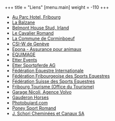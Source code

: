 +++
title = "Liens"
[menu.main]
weight = -110
+++

- [Au Parc Hotel, Fribourg](http://www.auparc-hotel.ch/)
- [La Balzane](http://www.balzane.net/)
- [Belmont House Stud, Irland](http://www.belmonthousestud.com/)
- [Le Cavalier Romand](http://www.cavalier-romand.ch/)
- [La Commune de Corminboeuf](http://www.corminboeuf.ch/)
- [CSI-W de Genève](http://www.csi-geneve.ch/)
- [Epona - Assurance pour animaux](http://www.epona.ch/)
- [EQUIMAGE](https://equimage.ch/)
- [Etter Events](http://www.etterevents.ch/)
- [Etter Sportpferde AG](http://www.etterhorses.com/)
- [Fédération Equestre Internationale](http://www.fei.org/)
- [Fédération Fribourgeoise des Sports Equestres](http://www.ffse.ch/)
- [Fédération Suisse des Sports Equestres](http://www.fnch.ch/)
- [Fribourg Tourisme (Office du Tourisme)](http://www.fribourgtourisme.ch/)
- [Garage Nicoli, Agence Volvo](http://www.garage-nicoli.ch/)
- [Gauderon Horses](http://www.gauderon-horses.com/)
- [Photobujard.com](http://www.photobujard.com/)
- [Poney Sport Romand](http://www.poneysport.ch/)
- [J. Schori Cheminées et Canaux SA](https://www.schori-cheminees.ch/)